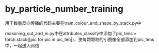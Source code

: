 # by_particle_number_training
用于数量反向传播的代码主要在train_colour_and_shape_by_stack.py中

  
reasoning_out_and_in.py中在attributes_classify中添加了pic_tens = torch.stack([pic for pic in pic_ten])，使每颗颗粒的小图像全部添加到pic_tens中，一起送入网络
